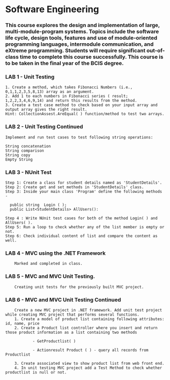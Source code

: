 # Software Engineering
### This course explores the design and implementation of large, multi-module-program systems. Topics include the software life cycle, design tools, features and use of module-oriented programming languages, intermodule communication, and eXtreme programming. Students will require significant out-of-class time to complete this course successfully. This course is to be taken in the final year of the BCIS degree. 


### LAB 1 - Unit Testing
    1. Create a method, which takes Fibonacci Numbers (i.e.,  0,1,1,2,3,5,8,13) array as an argument.
    2. Add 1 to each numbers in Fibonacci series ( result; 1,2,2,3,4,6,9,14) and return this results from the method.
    3. Create a test case method to check based on your input array and output array gives the right result.
    Hint: CollectionAssest.AreEqual( ) function/method to test two arrays.
    
### LAB 2 - Unit Testing Continued
    Implement and run test cases to test following string operations:

    String concatenation 
    String comparison
    String copy
    Empty String
    
### LAB 3 - NUnit Test
    Step 1: Create a class for student details named as 'StudentDetails'.
    Step 2: Create get and set methods in 'StudentDetails' class.
    Step 3: Inside your main class 'Program' define the following methods - 

      public string  Login ( );
      public List<StudentDetails> AllUsers():

    Step 4 : Write NUnit test cases for both of the method Login( ) and AllUsers( ).
    Step 5: Run a loop to check whether any of the list member is empty or not.
    Step 6: Check individual content of list and compare the content as well.
   
 ### LAB 4 - MVC using the .NET Framework
        Marked and completed in class.
        
  ### LAB 5 - MVC and MVC Unit Testing. 
        Creating unit tests for the previously built MVC project. 
        
  ### LAB 6 - MVC and MVC Unit Testing Continued
        Create a new MVC project in .NET framework. Add unit test project while creating MVC project that performs several functions.
        1. Create a model of product list containing following attributes: id, name, price
        2. Create a Product list controller where you insert and return those product information as a list containing two methods
        
                - GetProductlist( )
                
                - Actionresult Product ( ) - query all records from Productlist
                
        3. Create associated view to show product list from web front end.
        4. In unit testing MVC project add a Test Method to check whether productlist is null or not.
